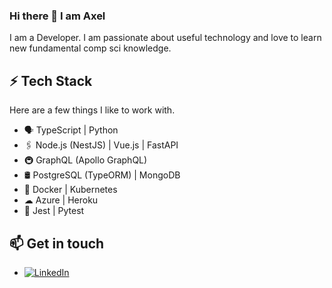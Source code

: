 ### Hi there 👋 I am Axel

I am a Developer. I am passionate about useful technology and love to learn new fundamental comp sci knowledge.

## ⚡ Tech Stack

Here are a few things I like to work with.

* 🗣 TypeScript | Python
* 🖇️ Node.js (NestJS) | Vue.js | FastAPI
* 🚇 GraphQL (Apollo GraphQL)
* 🛢️ PostgreSQL (TypeORM) | MongoDB
* 🐳 Docker | Kubernetes
* ☁ Azure | Heroku
* 🧪 Jest | Pytest

## 📫 Get in touch
- <a href="https://www.linkedin.com/in/saliniere"><img src="https://img.shields.io/badge/LinkedIn--_.svg?style=social&logo=linkedin" alt="LinkedIn"></a>
